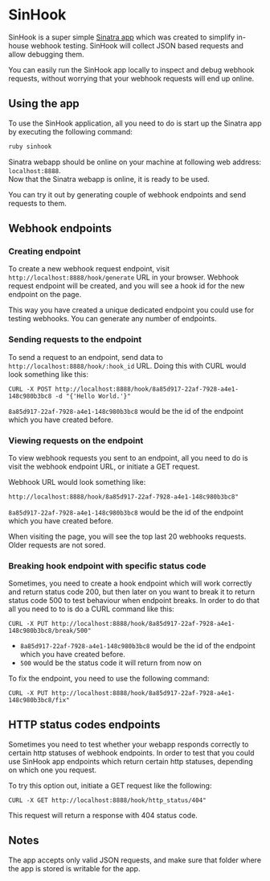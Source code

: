 # SinHook

SinHook is a super simple [Sinatra app](http://www.sinatrarb.com/) which was created to simplify in-house webhook testing. 
SinHook will collect JSON based requests and allow debugging them. 

You can easily run the SinHook app locally to inspect and debug webhook requests, without worrying that your webhook requests will end up online.

## Using the app

To use the SinHook application, all you need to do is start up the Sinatra app by executing the following command:

``` ruby
ruby sinhook
```
  
Sinatra webapp should be online on your machine at following web address: `localhost:8888`.  
Now that the Sinatra webapp is online, it is ready to be used. 

You can try it out by generating couple of webhook endpoints and send requests to them.

## Webhook endpoints

### Creating endpoint

To create a new webhook request endpoint, visit `http://localhost:8888/hook/generate` URL in your browser. 
Webhook request endpoint will be created, and you will see a hook id for the new endpoint on the page.

This way you have created a unique dedicated endpoint you could use for testing webhooks. You can generate any number of endpoints.

### Sending requests to the endpoint

To send a request to an endpoint, send data to `http://localhost:8888/hook/:hook_id` URL. 
Doing this with CURL would look something like this:

``` curl
CURL -X POST http://localhost:8888/hook/8a85d917-22af-7928-a4e1-148c980b3bc8 -d "{'Hello World.'}"
``` 

`8a85d917-22af-7928-a4e1-148c980b3bc8` would be the id of the endpoint which you have created before.

### Viewing requests on the endpoint  

To view webhook requests you sent to an endpoint, all you need to do is visit the webhook endpoint URL, or initiate a GET request.

Webhook URL would look something like:

``` html
http://localhost:8888/hook/8a85d917-22af-7928-a4e1-148c980b3bc8"
```

`8a85d917-22af-7928-a4e1-148c980b3bc8` would be the id of the endpoint which you have created before.

When visiting the page, you will see the top last 20 webhooks requests. Older requests are not sored.

### Breaking hook endpoint with specific status code

Sometimes, you need to create a hook endpoint which will work correctly and return status code 200, but then later on you want to break
it to return status code 500 to test behaviour when endpoint breaks. In order to do that all you need to to is do a CURL command like this:

``` curl
CURL -X PUT http://localhost:8888/hook/8a85d917-22af-7928-a4e1-148c980b3bc8/break/500"
``` 

* `8a85d917-22af-7928-a4e1-148c980b3bc8` would be the id of the endpoint which you have created before.
* `500` would be the status code it will return from now on

To fix the endpoint, you need to use the following command:

``` curl
CURL -X PUT http://localhost:8888/hook/8a85d917-22af-7928-a4e1-148c980b3bc8/fix"
``` 

## HTTP status codes endpoints

Sometimes you need to test whether your webapp responds correctly to certain http statuses of webhook endpoints.
In order to test that you could use SinHook app endpoints which return certain http statuses, depending on which one you request.

To try this option out, initiate a GET request like the following:

``` curl
CURL -X GET http://localhost:8888/hook/http_status/404"
``` 

This request will return a response with 404 status code. 

## Notes

The app accepts only valid JSON requests, and make sure that folder where the app is stored is writable for the app.
